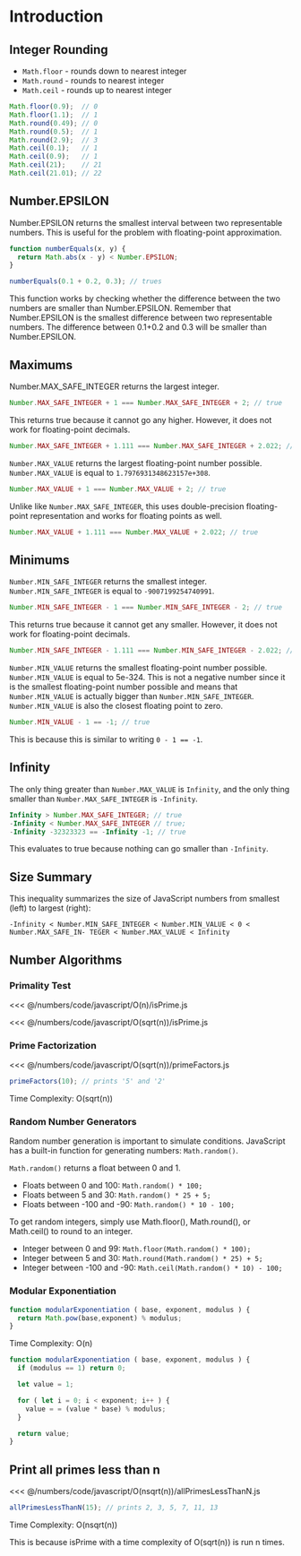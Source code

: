# Introduction

## Integer Rounding

- `Math.floor` - rounds down to nearest integer
- `Math.round` - rounds to nearest integer
- `Math.ceil`  - rounds up to nearest integer

```js
Math.floor(0.9);  // 0
Math.floor(1.1);  // 1
Math.round(0.49); // 0
Math.round(0.5);  // 1
Math.round(2.9);  // 3
Math.ceil(0.1);   // 1 
Math.ceil(0.9);   // 1 
Math.ceil(21);    // 21
Math.ceil(21.01); // 22
```

## Number.EPSILON

Number.EPSILON returns the smallest interval between two representable numbers. This is useful for the problem with floating-point approximation.

```js
function numberEquals(x, y) {
  return Math.abs(x - y) < Number.EPSILON;
}

numberEquals(0.1 + 0.2, 0.3); // trues
```

This function works by checking whether the difference between the two numbers are smaller than Number.EPSILON. Remember that Number.EPSILON is the smallest difference between two representable numbers. The difference between 0.1+0.2 and 0.3 will be smaller than Number.EPSILON.

## Maximums

Number.MAX_SAFE_INTEGER returns the largest integer.

```js
Number.MAX_SAFE_INTEGER + 1 === Number.MAX_SAFE_INTEGER + 2; // true
```

This returns true because it cannot go any higher. However, it does not work for floating-point decimals.

```js
Number.MAX_SAFE_INTEGER + 1.111 === Number.MAX_SAFE_INTEGER + 2.022; // false
```

`Number.MAX_VALUE` returns the largest floating-point number possible.  
`Number.MAX_VALUE` is equal to `1.7976931348623157e+308`.

```js
Number.MAX_VALUE + 1 === Number.MAX_VALUE + 2; // true
```

Unlike like `Number.MAX_SAFE_INTEGER`, this uses double-precision floating-point
representation and works for floating points as well.

```js
Number.MAX_VALUE + 1.111 === Number.MAX_VALUE + 2.022; // true
```

## Minimums

`Number.MIN_SAFE_INTEGER` returns the smallest integer. `Number.MIN_SAFE_INTEGER` is equal to `-9007199254740991`.

```js
Number.MIN_SAFE_INTEGER - 1 === Number.MIN_SAFE_INTEGER - 2; // true
```

This returns true because it cannot get any smaller. However, it does not work for
floating-point decimals.

```js
Number.MIN_SAFE_INTEGER - 1.111 === Number.MIN_SAFE_INTEGER - 2.022; // false
```

`Number.MIN_VALUE` returns the smallest floating-point number possible.
`Number.MIN_VALUE` is equal to 5e-324. This is not a negative number since it is the smallest floating-point number possible and means that `Number.MIN_VALUE` is actually bigger than `Number.MIN_SAFE_INTEGER`.  
`Number.MIN_VALUE` is also the closest floating point to zero.

```js
Number.MIN_VALUE - 1 == -1; // true
```
This is because this is similar to writing `0 - 1 == -1`.

## Infinity

The only thing greater than `Number.MAX_VALUE` is `Infinity`, and the only thing smaller than `Number.MAX_SAFE_INTEGER` is `-Infinity`.

```js
Infinity > Number.MAX_SAFE_INTEGER; // true
-Infinity < Number.MAX_SAFE_INTEGER // true;
-Infinity -32323323 == -Infinity -1; // true
```

This evaluates to true because nothing can go smaller than `-Infinity`.

## Size Summary

This inequality summarizes the size of JavaScript numbers from smallest (left) to largest (right):

`-Infinity < Number.MIN_SAFE_INTEGER < Number.MIN_VALUE < 0 < Number.MAX_SAFE_IN- TEGER < Number.MAX_VALUE < Infinity`

## Number Algorithms

### Primality Test

<<< @/numbers/code/javascript/O(n)/isPrime.js

<<< @/numbers/code/javascript/O(sqrt(n))/isPrime.js


### Prime Factorization

<<< @/numbers/code/javascript/O(sqrt(n))/primeFactors.js

```js
primeFactors(10); // prints '5' and '2'
```

Time Complexity: O(sqrt(n))

### Random Number Generators

Random number generation is important to simulate conditions. JavaScript has a built-in function for generating numbers: `Math.random()`.

`Math.random()` returns a float between 0 and 1.

- Floats between 0  and  100: `Math.random() * 100;`
- Floats between 5  and  30: `Math.random() * 25 + 5;`
- Floats between -100 and -90: `Math.random() * 10 - 100;`

To get random integers, simply use Math.floor(), Math.round(), or Math.ceil() to round to an integer.

- Integer between 0 and 99: `Math.floor(Math.random() * 100);`
- Integer between 5 and 30: `Math.round(Math.random() * 25) + 5;`
- Integer between -100 and -90: `Math.ceil(Math.random() * 10) - 100;`

### Modular Exponentiation

```js
function modularExponentiation ( base, exponent, modulus ) {
  return Math.pow(base,exponent) % modulus;
}
```

Time Complexity: O(n)
```js
function modularExponentiation ( base, exponent, modulus ) {
  if (modulus == 1) return 0;

  let value = 1;

  for ( let i = 0; i < exponent; i++ ) {
    value = = (value * base) % modulus;
  }

  return value;
}
```

## Print all primes less than n

<<< @/numbers/code/javascript/O(nsqrt(n))/allPrimesLessThanN.js

```js
allPrimesLessThanN(15); // prints 2, 3, 5, 7, 11, 13
```

Time Complexity: O(nsqrt(n))

This is because isPrime with a time complexity of O(sqrt(n)) is run n times.


